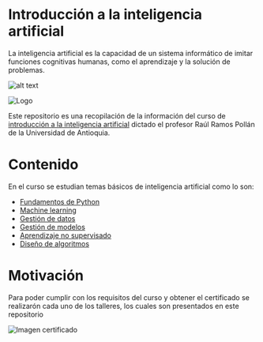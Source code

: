 # Introducción a la inteligencia artificial

La inteligencia artificial es la capacidad de un sistema informático de imitar funciones cognitivas humanas, como el aprendizaje y la solución de problemas.

![alt text](https://media.istockphoto.com/vectors/big-data-and-artificial-intelligence-concept-vector-id1040557296?k=20&m=1040557296&s=612x612&w=0&h=kMsGuwU_DPGF-U-0Ar_gLtULRWvr6--45mo39F1NFeE=)

<a>
    <img src="https://media.istockphoto.com/vectors/big-data-and-artificial-intelligence-concept-vector-id1040557296?k=20&m=1040557296&s=612x612&w=0&h=kMsGuwU_DPGF-U-0Ar_gLtULRWvr6--45mo39F1NFeE=" alt="Logo">
  </a>

Este repositorio es una recopilación de la información del curso de [introducción a la inteligencia artificial](https://rramosp.github.io/ai4eng.v1/intro.html) dictado el profesor Raúl Ramos Pollán de la Universidad de Antioquia.

# Contenido
En el curso se estudian temas básicos de inteligencia artificial como lo son:

- [Fundamentos de Python](https://rramosp.github.io/ai4eng.v1/content/M02_videos.html)
- [Machine learning](https://rramosp.github.io/ai4eng.v1/content/M03_videos.html)
- [Gestión de datos](https://rramosp.github.io/ai4eng.v1/content/M04_videos.html)
- [Gestión de modelos](https://rramosp.github.io/ai4eng.v1/content/M05_videos.html)
- [Aprendizaje no supervisado](https://rramosp.github.io/ai4eng.v1/content/M06_videos.html)
- [Diseño de algoritmos](https://rramosp.github.io/ai4eng.v1/content/M07_videos.html)



# Motivación

Para poder cumplir con los requisitos del curso y obtener el certificado se realizarón cada uno de los talleres, los cuales son presentados en este repositorio  

![Imagen certificado](https://live.staticflickr.com/65535/52112879791_e27634906e_c.jpg)





